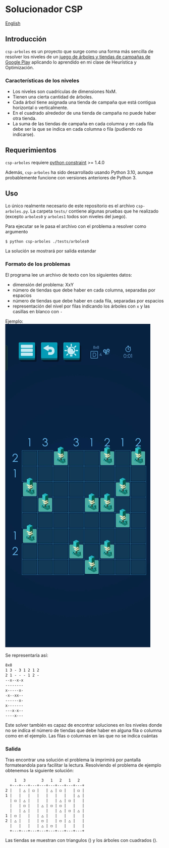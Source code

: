 # Solucionador CSP 
[English]()

## Introducción
`csp-arboles` es un proyecto que surge como una forma más sencilla de resolver los niveles de un
[juego de árboles y tiendas de campañas de Google Play](https://play.google.com/store/apps/details?id=com.frozax.tentsandtrees&pcampaignid=web_share)
aplicando lo aprendido en mi clase de Heurística y Optimización.

### Características de los niveles
- Los niveles son cuadrículas de dimensiones NxM.
- Tienen una cierta cantidad de árboles.
- Cada árbol tiene asignada una tienda de campaña que está contigua horizontal o verticalmente.
- En el cuadrado alrededor de una tienda de campaña no puede haber otra tienda.
- La suma de las tiendas de campaña en cada columna y en cada fila debe ser la que se indica en cada columna o fila (pudiendo no indicarse).

## Requerimientos
`csp-arboles` requiere [python constraint](https://pypi.org/project/python-constraint/) >= 1.4.0

Además, `csp-arboles` ha sido desarrollado usando Python 3.10, aunque probablemente funcione con versiones anteriores de Python 3.

## Uso
Lo único realmente necesario de este repositorio es el archivo `csp-arboles.py`.
La carpeta `tests/` contiene algunas pruebas que he realizado (excepto `arboles0` y `arboles1` todos son niveles del juego).

Para ejecutar se le pasa el archivo con el problema a resolver como argumento
```
$ python csp-arboles ./tests/arboles0
```
La solución se mostrará por salida estandar

### Formato de los problemas
El programa lee un archivo de texto con los siguientes datos:
- dimensión del problema: XxY
- número de tiendas que debe haber en cada columna, separadas por espacios
- número de tiendas que debe haber en cada fila, separadas por espacios
- representación del nivel por filas indicando los árboles con `x` y las casillas en blanco con `-`

Ejemplo:
![Ejemplo de nivel](level.jpg "Ejemplo de nivel")

Se representaría así:
```
8x8
1 3 - 3 1 2 1 2
2 1 - - - 1 2 -
--x--x-x
--------
x-----x-
-x--xx--
------x-
x-------
---x-x--
----x---
```

Este solver también es capaz de encontrar soluciones en los niveles donde no se indíca el número de tiendas que debe haber en alguna fila o columna como en el ejemplo.
Las filas o columnas en las que no se indica cuántas 

### Salida
Tras encontrar una solución el problema la imprimirá por pantalla formateandola para facilitar la lectura.
Resolviendo el problema de ejemplo obtenemos la siguiente solución:
```
    1   3       3   1   2   1   2
  +---+---+---+---+---+---+---+---+
2 |   | △ | ◻ |   | △ | ◻ |   | ◻ |
1 |   |   |   |   |   |   |   | △ |
  | ◻ | △ |   |   |   | △ | ◻ |   |
  |   | ◻ |   | △ | ◻ | ◻ |   |   |
  |   | △ |   |   |   | △ | ◻ | △ |
1 | ◻ |   |   | △ |   |   |   |   |
2 | △ |   |   | ◻ |   | ◻ | △ |   |
  |   |   |   | △ | ◻ |   |   |   |
  +---+---+---+---+---+---+---+---+
```

Las tiendas se muestran con triangulos () y los árboles con cuadrados ().
